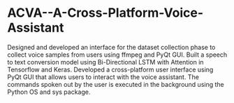 # ACVA--A-Cross-Platform-Voice-Assistant
Designed and developed an interface for the dataset collection phase to collect voice samples from users using ffmpeg and PyQt GUI. Built a speech to text conversion model using Bi-Directional LSTM with Attention in Tensorflow and Keras. Developed a cross-platform user interface using PyQt GUI that allows users to interact with the voice assistant. The commands spoken out by the user is executed in the background using the Python OS and sys package.
